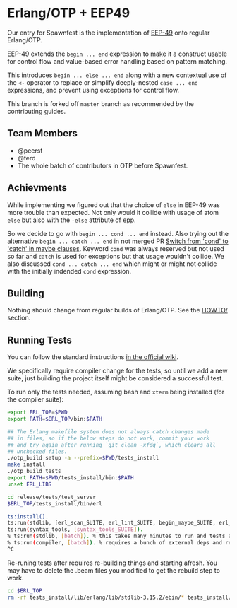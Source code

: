 # Erlang/OTP + EEP49

Our entry for Spawnfest is the implementation of [EEP-49](https://github.com/erlang/eep/blob/master/eeps/eep-0049.md) onto regular Erlang/OTP.

EEP-49 extends the `begin ... end` expression to make it a construct usable for control flow and value-based error handling based on pattern matching.

This introduces `begin ... else ... end` along with a new contextual use of the `<-` operator to replace or simplify deeply-nested `case ... end` expressions, and prevent using exceptions for control flow.

This branch is forked off `master` branch as recommended by the contributing guides.

## Team Members

- @peerst
- @ferd
- The whole batch of contributors in OTP before Spawnfest.

## Achievments

While implementing we figured out that the choice of `else` in EEP-49 was more trouble than expected. Not only would it collide with usage of atom `else` but also with the `-else` attribute of epp.

So we decide to go with `begin ... cond ... end` instead.  Also trying out the alternative `begin ... catch ... end` in not merged PR [Switch from 'cond' to 'catch' in maybe clauses](https://github.com/spawnfest/eep49ers/pull/10). Keyword `cond` was always reserved but not used so far and `catch` is used for exceptions but that usage wouldn't collide.  We also discussed `cond ... catch ... end` which might or might not collide with the initially indended `cond` expression.

## Building

Nothing should change from regular builds of Erlang/OTP. See the [HOWTO/](https://github.com/spawnfest/eep49ers/tree/eep-49/HOWTO) section.

## Running Tests

You can follow the standard instructions [in the official wiki](https://github.com/erlang/otp/wiki/Running-tests).

We specifically require compiler change for the tests, so until we add a new suite, just building the project itself might be considered a successful test.

To run only the tests needed, assuming bash and `xterm` being installed (for the compiler suite):

```bash
export ERL_TOP=$PWD
export PATH=$ERL_TOP/bin:$PATH

## The Erlang makefile system does not always catch changes made
## in files, so if the below steps do not work, commit your work
## and try again after running `git clean -xfdq`, which clears all
## unchecked files.
./otp_build setup -a --prefix=$PWD/tests_install
make install
./otp_build tests
export PATH=$PWD/tests_install/bin:$PATH
unset ERL_LIBS

cd release/tests/test_server
$ERL_TOP/tests_install/bin/erl

ts:install().
ts:run(stdlib, [erl_scan_SUITE, erl_lint_SUITE, begin_maybe_SUITE, erl_eval_SUITE]).
ts:run(syntax_tools, [syntax_tools_SUITE]).
% ts:run(stdlib, [batch]). % this takes many minutes to run and tests a lot of unrelated stuff
% ts:run(compiler, [batch]). % requires a bunch of external deps and remote displays?
^C
```

Re-runing tests after requires re-building things and starting afresh. You may have to delete the .beam files you modified to get the rebuild step to work.

```bash
cd $ERL_TOP
rm -rf tests_install/lib/erlang/lib/stdlib-3.15.2/ebin/* tests_install/lib/erlang/lib/syntax_tools-2.6/ebin/*
```

